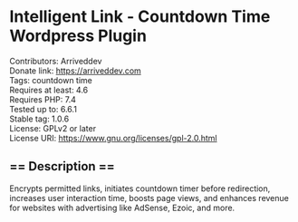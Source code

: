 # Intelligent Link - Countdown Time Wordpress Plugin

Contributors: Arriveddev <br>
Donate link: https://arriveddev.com <br>
Tags: countdown time <br>
Requires at least: 4.6 <br>
Requires PHP: 7.4 <br>
Tested up to: 6.6.1 <br>
Stable tag: 1.0.6 <br>
License: GPLv2 or later <br>
License URI: https://www.gnu.org/licenses/gpl-2.0.html <br>

## == Description ==

Encrypts permitted links, initiates countdown timer before redirection, increases user interaction time, boosts page views, and enhances revenue for websites with advertising like AdSense, Ezoic, and more.
